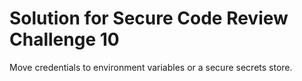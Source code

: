 # Solution for Secure Code Review Challenge 10

Move credentials to environment variables or a secure secrets store.
